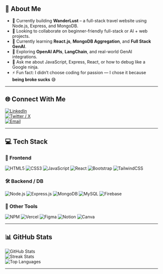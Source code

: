 ## 👋 About Me

- 🔭 Currently building **WanderLust** – a full-stack travel website using Node.js, Express, and MongoDB.  
- 🤝 Looking to collaborate on beginner-friendly full-stack or AI + web projects.  
- 🧠 Currently learning **React.js**, **MongoDB Aggregation**, and **Full Stack GenAI**.  
- 🚀 Exploring **OpenAI APIs**, **LangChain**, and real-world GenAI integrations.  
- 💬 Ask me about JavaScript, Express, React, or how to debug like a Google ninja.  
- ⚡ Fun fact: I didn’t choose coding for passion — I chose it because **being broke sucks** 😅  

---

## 🌐 Connect With Me

[![LinkedIn](https://img.shields.io/badge/LinkedIn-0A66C2?style=flat&logo=linkedin&logoColor=white)](https://www.linkedin.com/in/shreyansh-ghanekar-166071256/)  
[![Twitter / X](https://img.shields.io/badge/X-000000?style=flat&logo=x&logoColor=white)](https://x.com/shreyansh061)  
[![Email](https://img.shields.io/badge/Gmail-D14836?style=flat&logo=gmail&logoColor=white)](mailto:shreyansh0611@gmail.com)

---

## 💻 Tech Stack

### 🚀 Frontend  
![HTML5](https://img.shields.io/badge/HTML-E34F26?style=flat&logo=html5&logoColor=white)
![CSS3](https://img.shields.io/badge/CSS-1572B6?style=flat&logo=css3&logoColor=white)
![JavaScript](https://img.shields.io/badge/JavaScript-F7DF1E?style=flat&logo=javascript&logoColor=black)
![React](https://img.shields.io/badge/React-20232A?style=flat&logo=react&logoColor=61DAFB)
![Bootstrap](https://img.shields.io/badge/Bootstrap-7611FA?style=flat&logo=bootstrap&logoColor=white)
![TailwindCSS](https://img.shields.io/badge/TailwindCSS-06B6D4?style=flat&logo=tailwindcss&logoColor=white)

### 🛠️ Backend / DB  
![Node.js](https://img.shields.io/badge/Node.js-339933?style=flat&logo=node.js&logoColor=white)
![Express.js](https://img.shields.io/badge/Express.js-000000?style=flat&logo=express&logoColor=white)
![MongoDB](https://img.shields.io/badge/MongoDB-4EA94B?style=flat&logo=mongodb&logoColor=white)
![MySQL](https://img.shields.io/badge/MySQL-005C84?style=flat&logo=mysql&logoColor=white)
![Firebase](https://img.shields.io/badge/Firebase-FFCA28?style=flat&logo=firebase&logoColor=black)

### 🧠 Other Tools  

![NPM](https://img.shields.io/badge/NPM-CB3837?style=flat&logo=npm&logoColor=white)
![Vercel](https://img.shields.io/badge/Vercel-000000?style=flat&logo=vercel&logoColor=white)
![Figma](https://img.shields.io/badge/Figma-F24E1E?style=flat&logo=figma&logoColor=white)
![Notion](https://img.shields.io/badge/Notion-000000?style=flat&logo=notion&logoColor=white)
![Canva](https://img.shields.io/badge/Canva-00C4CC?style=flat&logo=canva&logoColor=white)

---

## 📊 GitHub Stats

![GitHub Stats](https://github-readme-stats.vercel.app/api?username=Shreyansh189&theme=radical&hide_border=false)  
![Streak Stats](https://streak-stats.demolab.com?user=Shreyansh189&theme=radical&hide_border=false)  
![Top Languages](https://github-readme-stats.vercel.app/api/top-langs/?username=Shreyansh189&theme=radical&layout=compact)

---


